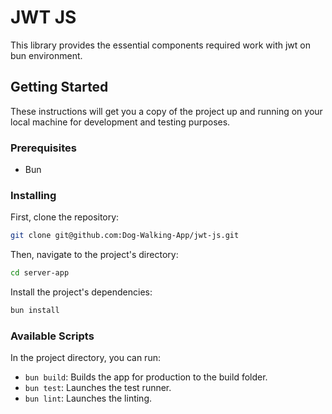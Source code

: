 # JWT JS

This library provides the essential components required work with jwt on bun environment.

## Getting Started

These instructions will get you a copy of the project up and running on your local machine for development and testing purposes.

### Prerequisites

- Bun

### Installing

First, clone the repository:

```bash
git clone git@github.com:Dog-Walking-App/jwt-js.git
```

Then, navigate to the project's directory:

```bash
cd server-app
```

Install the project's dependencies:

```bash
bun install
```

### Available Scripts
In the project directory, you can run:

- `bun build`: Builds the app for production to the build folder.
- `bun test`: Launches the test runner.
- `bun lint`: Launches the linting.
